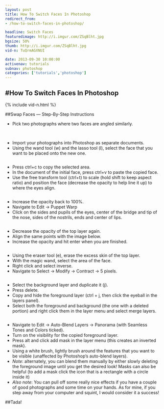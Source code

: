 ```yaml
---
layout: post
title: How To Switch Faces In Photoshop
redirect_from:
- /how-to-switch-faces-in-photoshop/

headline: Switch Faces
featuredimage: http://i.imgur.com/ZSqBlht.jpg
bgsize: 50%
thumb: http://i.imgur.com/ZSqBlht.jpg
vid-n: TuQrmAGXNUI

date: 2013-09-30 10:00:00
activenav: tutorials
subnav: photoshop
categories: ['tutorials','photoshop']
---
```

#How To Switch Faces In Photoshop
---

{% include vid-n.html %}

##Swap Faces — Step-By-Step Instructions

* Pick two photographs where two faces are angled similarly.

<img src="http://i.imgur.com/cfz9cN8.jpg" alt="">

<img src="http://i.imgur.com/WsG67Fg.jpg" alt="">

* Import your photographs into Photoshop as separate documents.
* Using the wand tool (w) and the lasso tool (l), select the face that you want to be placed onto the new one.

<img src="http://i.imgur.com/bhlgtm7.jpg" alt="">

* Press ctrl+c to copy the selected area.
* In the document of the initial face, press ctrl+v to paste the copied face.
* Use the free transform tool (ctrl+t) to scale (hold shift to keep aspect ratio) and position the face  (decrease the opacity to help line it up) to where the eyes align.

<img src="http://i.imgur.com/ixB3GuP.jpg" alt="">

* Increase the opacity back to 100%.
* Navigate to Edit -> Puppet Warp
* Click on the sides and pupils of the eyes, center of the bridge and tip of the nose, sides of the nostrils, ends  and center of lips.

<img src="http://i.imgur.com/qpBkpLS.jpg" alt="">

* Decrease the opacity of the top layer again.
* Align the same points with the image below.
* Increase the opacity and hit enter when you are finished.

<img src="http://i.imgur.com/euCvcx1.jpg" alt="">

* Using the eraser tool (e), erase the excess skin of the top layer.
* With the magic wand, select the area of the face.
* Right click and select inverse.
* Navigate to Select -> Modify -> Contract -> 5 pixels.

<img src="http://i.imgur.com/I8q32Op.jpg" alt="">

* Select the background layer and duplicate it (j).
* Press delete.
* Copy and hide the foreground layer (ctrl + j, then click the eyeball in the layers panel).
* Select both the foreground and background (the one with a deleted portion) and right click them in the layer menu and select merge layers.

<img src="http://i.imgur.com/TToGwQr.jpg" alt="">

* Navigate to Edit -> Auto-Blend Layers -> Panorama (with Seamless Tones and Colors ticked).
* Turn on the visibility for the copied foreground layer.
* Press alt and click add mask in the layer menu (this creates an inverted mask).
* Using a white brush, lightly brush around the features that you want to be visible (unaffected by Photoshop’s auto-blend layers).
* *Note*: alternately, you can blend them manually by either slowly deleting the foreground image until you get the desired look! Masks can also be helpful (to add a mask click the icon that is a rectangle with a circle inside it)
* *Also note*: You can pull off some really nice effects if you have a couple of good photographs and some time on your hands. As for mine, if you step away from your computer and squint, I would consider it a success!

##Tada!
<img src="http://i.imgur.com/Ge780XB.jpg" alt="">